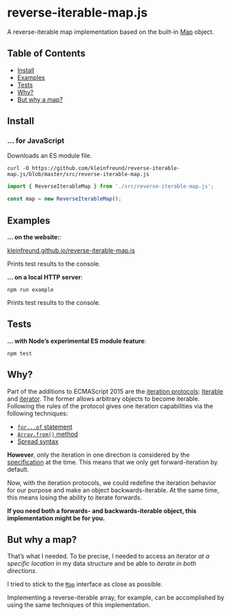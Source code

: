 # reverse-iterable-map.js

A reverse-iterable map implementation based on the built-in [Map](https://developer.mozilla.org/en-US/docs/Web/JavaScript/Reference/Global_Objects/Map) object.

## Table of Contents

* [Install](#install)
* [Examples](#examples)
* [Tests](#tests)
* [Why?](#why)
* [But why a map?](#but-why-a-map)

## Install

### … for JavaScript

Downloads an ES module file.

```
curl -O https://github.com/kleinfreund/reverse-iterable-map.js/blob/master/src/reverse-iterable-map.js
```

```js
import { ReverseIterableMap } from './src/reverse-iterable-map.js';

const map = new ReverseIterableMap();
```

## Examples

**… on the website:**:

[kleinfreund.github.io/reverse-iterable-map.js](https://kleinfreund.github.io/reverse-iterable-map.js/)

Prints test results to the console.

**… on a local HTTP server**:

```
npm run example
```

Prints test results to the console.

## Tests

**… with Node’s experimental ES module feature**:

```
npm test
```

## Why?

Part of the additions to ECMAScript 2015 are the [iteration protocols](https://developer.mozilla.org/en-US/docs/Web/JavaScript/Reference/Iteration_protocols): [Iterable](https://developer.mozilla.org/en-US/docs/Web/JavaScript/Reference/Iteration_protocols#The_iterable_protocol) and [iterator](https://developer.mozilla.org/en-US/docs/Web/JavaScript/Reference/Iteration_protocols#The_iterator_protocol). The former allows arbitrary objects to become iterable. Following the rules of the protocol gives one iteration capabilities via the following techniques:

* [`for...of` statement](https://developer.mozilla.org/en-US/docs/Web/JavaScript/Reference/Statements/for...of)
* [`Array.from()` method](https://developer.mozilla.org/en-US/docs/Web/JavaScript/Reference/Global_Objects/Array/from)
* [Spread syntax](https://developer.mozilla.org/en-US/docs/Web/JavaScript/Reference/Operators/Spread_operator)

**However**, only the iteration in one direction is considered by the [specification](https://www.ecma-international.org/ecma-262/6.0/#sec-iteration) at the time. This means that we only get forward-iteration by default.

Now, with the iteration protocols, we could redefine the iteration behavior for our purpose and make an object backwards-iterable. At the same time, this means losing the ability to iterate forwards.

**If you need both a forwards- and backwards-iterable object, this implementation might be for you.**

## But why a map?

That’s what I needed. To be precise, I needed to access an iterator _at a specific location_ in my data structure and be able to _iterate in both directions_.

I tried to stick to the [`Map`](https://developer.mozilla.org/en-US/docs/Web/JavaScript/Reference/Global_Objects/Map) interface as close as possible.

Implementing a reverse-iterable array, for example, can be accomplished by using the same techniques of this implementation.
